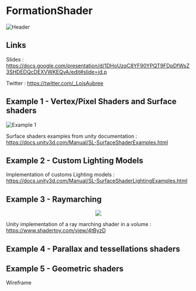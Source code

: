 # FormationShader
![Header](https://github.com/CodingDuff/FormationShader/blob/master/Captures/Header.png)

## Links

Slides : https://docs.google.com/presentation/d/1DHoUzqC8YF90YPQT9FDpDfWsZ3SHDEDQcDEXVWKEQvA/edit#slide=id.p

Twitter : https://twitter.com/_LoisAubree

## Example 1 - Vertex/Pixel Shaders and Surface shaders
![Example 1](https://github.com/CodingDuff/FormationShader/blob/master/Captures/Example%201.png)

Surface shaders examples from unity documentation : https://docs.unity3d.com/Manual/SL-SurfaceShaderExamples.html

## Example 2 - Custom Lighting Models

Implementation of customs Lighting models : https://docs.unity3d.com/Manual/SL-SurfaceShaderLightingExamples.html

## Example 3 - Raymarching

<p align="center">
<img src="http://g.recordit.co/JuTAx4RlIH.gif"></img>
</p>

Unity implementation of a ray marching shader in a volume : https://www.shadertoy.com/view/4tByzD

## Example 4 - Parallax and tessellations shaders

## Example 5 - Geometric shaders

Wireframe

